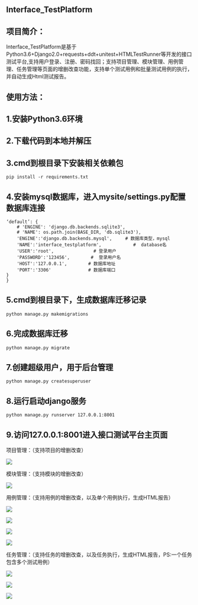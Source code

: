 Interface_TestPlatform
-------
项目简介：
-------
Interface_TestPlatform是基于Python3.6+Django2.0+requests+ddt+unitest+HTMLTestRunner等开发的接口测试平台,支持用户登录、注册、密码找回；支持项目管理、模块管理、用例管理、任务管理等页面的增删改查功能，支持单个测试用例和批量测试用例的执行，并自动生成Html测试报告。

使用方法：
-------
1.安装Python3.6环境
-------
2.下载代码到本地并解压
-------
3.cmd到根目录下安装相关依赖包
-------
```
pip install -r requirements.txt
```
4.安装mysql数据库，进入mysite/settings.py配置数据库连接
-------

```DATABASES = {
‘default’: {
    # 'ENGINE': 'django.db.backends.sqlite3',
    # 'NAME': os.path.join(BASE_DIR, 'db.sqlite3'),
    'ENGINE':'django.db.backends.mysql',     # 数据库类型，mysql
    'NAME':'interface_testplatform',            #  database名
    'USER':'root',               # 登录用户
    'PASSWORD':'123456',        #  登录用户名
    'HOST':'127.0.0.1',        # 数据库地址
    'PORT':'3306'              # 数据库端口
}
}
```
5.cmd到根目录下，生成数据库迁移记录
-------
```
python manage.py makemigrations
```
6.完成数据库迁移
-------
```
python manage.py migrate 
```
7.创建超级用户，用于后台管理
-------
```
python manage.py createsuperuser
```
8.运行启动django服务
-------
```
python manage.py runserver 127.0.0.1:8001
```
9.访问127.0.0.1:8001进入接口测试平台主页面
-------
项目管理：（支持项目的增删改查）

![](https://github.com/PyGuojun/Interface_TestPlatform/blob/master/image/project.png)

模块管理：（支持模块的增删改查）

![](https://github.com/PyGuojun/Interface_TestPlatform/blob/master/image/moudle.png)

用例管理：（支持用例的增删改查，以及单个用例执行，生成HTML报告）

![](https://github.com/PyGuojun/Interface_TestPlatform/blob/master/image/case.png)


![](https://github.com/PyGuojun/Interface_TestPlatform/blob/master/image/case_add1.png)


![](https://github.com/PyGuojun/Interface_TestPlatform/blob/master/image/case_add2.png)


![](https://github.com/PyGuojun/Interface_TestPlatform/blob/master/image/case_run.png)

任务管理：（支持任务的增删改查，以及任务执行，生成HTML报告，PS:一个任务包含多个测试用例）

![](https://github.com/PyGuojun/Interface_TestPlatform/blob/master/image/task.png)


![](https://github.com/PyGuojun/Interface_TestPlatform/blob/master/image/task_add.png)


![](https://github.com/PyGuojun/Interface_TestPlatform/blob/master/image/task_run.png)
